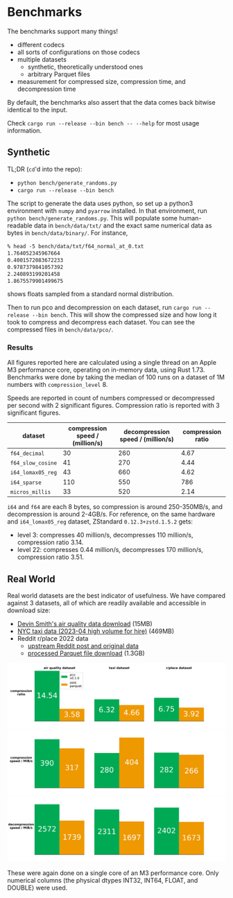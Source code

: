# Benchmarks

The benchmarks support many things!
* different codecs
* all sorts of configurations on those codecs
* multiple datasets
  * synthetic, theoretically understood ones
  * arbitrary Parquet files
* measurement for compressed size, compression time, and decompression time

By default, the benchmarks also assert that the data comes back bitwise
identical to the input.

Check `cargo run --release --bin bench -- --help` for most usage information.

## Synthetic

TL;DR (`cd`'d into the repo):
* `python bench/generate_randoms.py`
* `cargo run --release --bin bench`

The script to generate the data uses python, so set up a python3
environment with `numpy` and `pyarrow` installed.
In that environment, run
`python bench/generate_randoms.py`.
This will populate some human-readable data in `bench/data/txt/` and
the exact same numerical data as bytes in `bench/data/binary/`.
For instance,
```
% head -5 bench/data/txt/f64_normal_at_0.txt
1.764052345967664
0.4001572083672233
0.9787379841057392
2.240893199201458
1.8675579901499675
```
shows floats sampled from a standard normal distribution.

Then to run pco and decompression on each dataset, run
`cargo run --release --bin bench`.
This will show the compressed size and how long
it took to compress and decompress each dataset.
You can see the compressed files in
`bench/data/pco/`.

### Results

All figures reported here are calculated using a single thread on an Apple
M3 performance core, operating on in-memory data, using Rust 1.73.
Benchmarks were done by taking the median of 100 runs on a dataset of 1M
numbers with `compression_level` 8.

Speeds are reported in count of numbers compressed or decompressed
per second with 2 significant figures.
Compression ratio is reported with 3 significant figures.

| dataset            | compression speed / (million/s) | decompression speed / (million/s) | compression ratio |
|--------------------|---------------------------------|-----------------------------------|-------------------|
| `f64_decimal`      | 30                              | 260                               | 4.67              |
| `f64_slow_cosine`  | 41                              | 270                               | 4.44              |
| `i64_lomax05_reg`  | 43                              | 660                               | 4.62              |
| `i64_sparse`       | 110                             | 550                               | 786               |
| `micros_millis`    | 33                              | 520                               | 2.14              |

`i64` and `f64` are each 8 bytes, so compression is around 250-350MB/s,
and decompression is around 2-4GB/s.
For reference, on the same hardware and `i64_lomax05_reg` dataset, ZStandard
`0.12.3+zstd.1.5.2` gets:

* level 3: compresses 40 million/s, decompresses 110 million/s, compression
  ratio 3.14.
* level 22: compresses 0.44 million/s, decompresses 170 million/s,
  compression ratio 3.51.

## Real World

Real world datasets are the best indicator of usefulness.
We have compared against 3 datasets, all of which are readily available and
accessible in download size:
* [Devin Smith's air quality data download](https://deephaven.io/wp-content/devinrsmith-air-quality.20220714.zstd.parquet) (15MB)
* [NYC taxi data (2023-04 high volume for hire)](https://www.nyc.gov/site/tlc/about/tlc-trip-record-data.page) (469MB)
* Reddit r/place 2022 data
  * [upstream Reddit post and original data](https://www.reddit.com/r/place/comments/txvk2d/rplace_datasets_april_fools_2022/)
  * [processed Parquet file download](https://pcodec-public.s3.amazonaws.com/reddit_2022_place_numerical.parquet) (1.3GB)

<div style="text-align:center">
  <img
    alt="bar charts showing better compression for pco than zstd.parquet"
    src="../images/real_world_compression_ratio.svg"
    width="600px"
  >
  <img
    alt="bar charts showing similar compression speed for pco and zstd.parquet"
    src="../images/real_world_compression_speed.svg"
    width="600px"
  >
  <img
    alt="bar charts showing faster decompression speed for pco than zstd.parquet"
    src="../images/real_world_decompression_speed.svg"
    width="600px"
  >
</div>

These were again done on a single core of an M3 performance core.
Only numerical columns (the physical dtypes INT32, INT64, FLOAT, and DOUBLE)
were used.
